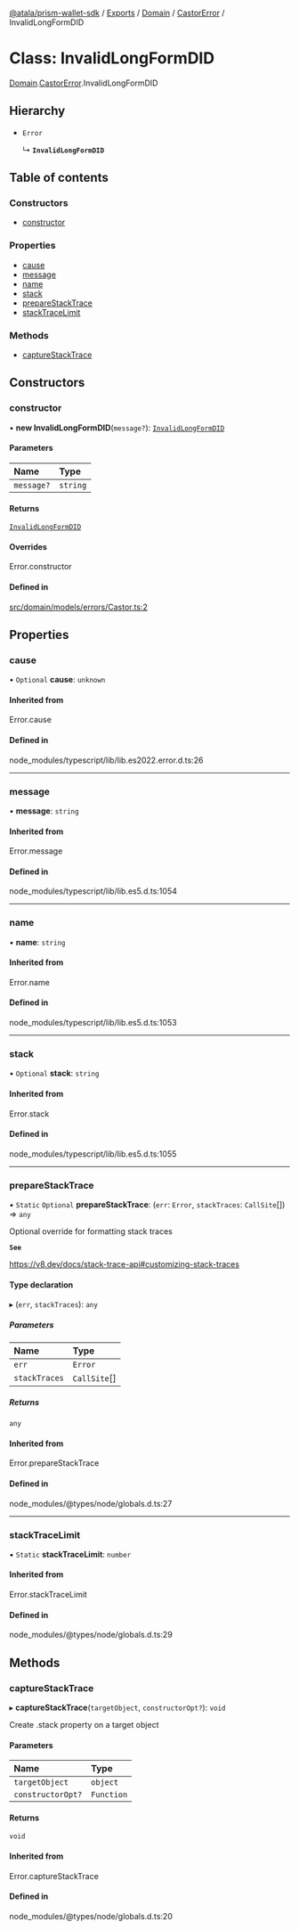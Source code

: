 [@atala/prism-wallet-sdk](../README.md) / [Exports](../modules.md) / [Domain](../modules/Domain.md) / [CastorError](../modules/Domain.CastorError.md) / InvalidLongFormDID

# Class: InvalidLongFormDID

[Domain](../modules/Domain.md).[CastorError](../modules/Domain.CastorError.md).InvalidLongFormDID

## Hierarchy

- `Error`

  ↳ **`InvalidLongFormDID`**

## Table of contents

### Constructors

- [constructor](Domain.CastorError.InvalidLongFormDID.md#constructor)

### Properties

- [cause](Domain.CastorError.InvalidLongFormDID.md#cause)
- [message](Domain.CastorError.InvalidLongFormDID.md#message)
- [name](Domain.CastorError.InvalidLongFormDID.md#name)
- [stack](Domain.CastorError.InvalidLongFormDID.md#stack)
- [prepareStackTrace](Domain.CastorError.InvalidLongFormDID.md#preparestacktrace)
- [stackTraceLimit](Domain.CastorError.InvalidLongFormDID.md#stacktracelimit)

### Methods

- [captureStackTrace](Domain.CastorError.InvalidLongFormDID.md#capturestacktrace)

## Constructors

### constructor

• **new InvalidLongFormDID**(`message?`): [`InvalidLongFormDID`](Domain.CastorError.InvalidLongFormDID.md)

#### Parameters

| Name | Type |
| :------ | :------ |
| `message?` | `string` |

#### Returns

[`InvalidLongFormDID`](Domain.CastorError.InvalidLongFormDID.md)

#### Overrides

Error.constructor

#### Defined in

[src/domain/models/errors/Castor.ts:2](https://github.com/hyperledger/identus-edge-agent-sdk-ts/blob/382b1c7b46001b3d4171eaa2010aa8f9482d27e8/src/domain/models/errors/Castor.ts#L2)

## Properties

### cause

• `Optional` **cause**: `unknown`

#### Inherited from

Error.cause

#### Defined in

node_modules/typescript/lib/lib.es2022.error.d.ts:26

___

### message

• **message**: `string`

#### Inherited from

Error.message

#### Defined in

node_modules/typescript/lib/lib.es5.d.ts:1054

___

### name

• **name**: `string`

#### Inherited from

Error.name

#### Defined in

node_modules/typescript/lib/lib.es5.d.ts:1053

___

### stack

• `Optional` **stack**: `string`

#### Inherited from

Error.stack

#### Defined in

node_modules/typescript/lib/lib.es5.d.ts:1055

___

### prepareStackTrace

▪ `Static` `Optional` **prepareStackTrace**: (`err`: `Error`, `stackTraces`: `CallSite`[]) => `any`

Optional override for formatting stack traces

**`See`**

https://v8.dev/docs/stack-trace-api#customizing-stack-traces

#### Type declaration

▸ (`err`, `stackTraces`): `any`

##### Parameters

| Name | Type |
| :------ | :------ |
| `err` | `Error` |
| `stackTraces` | `CallSite`[] |

##### Returns

`any`

#### Inherited from

Error.prepareStackTrace

#### Defined in

node_modules/@types/node/globals.d.ts:27

___

### stackTraceLimit

▪ `Static` **stackTraceLimit**: `number`

#### Inherited from

Error.stackTraceLimit

#### Defined in

node_modules/@types/node/globals.d.ts:29

## Methods

### captureStackTrace

▸ **captureStackTrace**(`targetObject`, `constructorOpt?`): `void`

Create .stack property on a target object

#### Parameters

| Name | Type |
| :------ | :------ |
| `targetObject` | `object` |
| `constructorOpt?` | `Function` |

#### Returns

`void`

#### Inherited from

Error.captureStackTrace

#### Defined in

node_modules/@types/node/globals.d.ts:20
